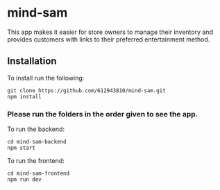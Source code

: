 # mind-sam

This app makes it easier for store owners to manage their inventory and provides customers with  links to their preferred entertainment method.
## Installation

To install run the following: 

```
git clone https://github.com/612943810/mind-sam.git
npm install
```

### Please run the folders in the order given to see the app.


To run the backend:
```
cd mind-sam-backend
npm start
```

To run the frontend:
```
cd mind-sam-frontend
npm run dev
```
